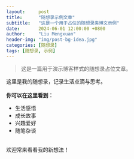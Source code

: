 ```yaml
---
layout:     post
title:      "随想录示例文章"
subtitle:   "这是一个用于占位的随想录类博文示例"
date:       2024-06-01 12:00:00 +0800
author:     "Liu Mengxuan"
header-img: "img/post-bg-idea.jpg"
categories: [随想录]
tags: [随想录, 示例]
---
```


> 这是一篇用于演示博客样式的随想录占位文章。

<p>这里是我的随想录，记录生活点滴与思考。
<br>
<br><b>你可以在这里看到：</b>
<ul>
  <li>生活感悟</li>
  <li>成长故事</li>
  <li>兴趣爱好</li>
  <li>随笔杂谈</li>
</ul>
<br>欢迎常来看看我的新想法！</p>
